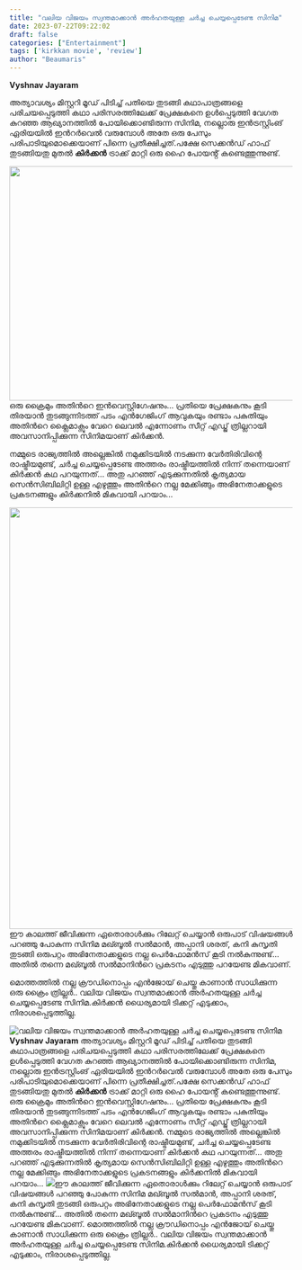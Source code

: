 ```yaml
---
title: "വലിയ വിജയം സ്വന്തമാക്കാൻ അർഹതയുള്ള ചർച്ച ചെയ്യപ്പെടേണ്ട സിനിമ"
date: 2023-07-22T09:22:02
draft: false
categories: ["Entertainment"]
tags: ['kirkkan movie', 'review']
author: "Beaumaris"
---
```


<strong>Vyshnav Jayaram </strong>

അത്യാവശ്യം മിസ്റ്ററി മൂഡ് പിടിച്ച് പതിയെ തുടങ്ങി കഥാപാത്രങ്ങളെ പരിചയപ്പെടുത്തി കഥാ പരിസരത്തിലേക്ക് പ്രേക്ഷകനെ ഉൾപ്പെടുത്തി വേഗത കുറഞ്ഞ ആഖ്യാനത്തിൽ പോയിക്കൊണ്ടിരുന്ന സിനിമ, നല്ലൊരു ഇൻട്രസ്റ്റിംങ് ഏരിയയിൽ ഇൻറർവെൽ വരുമ്പോൾ അതേ ഒരു പേസും പരിപാടിയുമൊക്കെയാണ് പിന്നെ പ്രതീക്ഷിച്ചത്.പക്ഷേ സെക്കൻഡ് ഹാഫ് തുടങ്ങിയതു മുതൽ <strong>കിർക്കൻ</strong> ട്രാക്ക് മാറ്റി ഒരു ഹൈ പോയൻ്റ് കണ്ടെത്തുന്നുണ്ട്.

<a href="https://cdn.boolokam.com/articles/2023/07/33.jpg"><img class="alignnone  wp-image-404051" src="https://cdn.boolokam.com/articles/2023/07/33.jpg" alt="" width="662" height="417" /></a>ഒരു ക്രൈമും അതിൻറെ ഇൻവെസ്റ്റിഗേഷനും... പ്രതിയെ പ്രേക്ഷകനും കൂടി തിരയാൻ തുടങ്ങുന്നിടത്ത് പടം എൻഗേജിംഗ് ആവുകയും രണ്ടാം പകുതിയും അതിൻറെ ക്ലൈമാക്സും വേറെ ലെവൽ എന്നോണം സീറ്റ് എഡ്ജ് ത്രില്ലറായി അവസാനിപ്പിക്കുന്ന സിനിമയാണ് കിർക്കൻ.

നമ്മുടെ രാജ്യത്തിൽ അല്ലെങ്കിൽ നമുക്കിടയിൽ നടക്കുന്ന വേർതിരിവിന്റെ രാഷ്ട്രീയമുണ്ട്, ചർച്ച ചെയ്യപ്പെടേണ്ട അത്തരം രാഷ്ട്രീയത്തിൽ നിന്ന് തന്നെയാണ് കിർക്കൻ കഥ പറയുന്നത്... അതു പറഞ്ഞ് എടുക്കുന്നതിൽ കൃത്യമായ സെൻസിബിലിറ്റി ഉള്ള എഴുത്തും അതിൻറെ നല്ല മേക്കിങ്ങും അഭിനേതാക്കളുടെ പ്രകടനങ്ങളും കിർക്കനിൽ മികവായി പറയാം...

<a href="https://cdn.boolokam.com/articles/2023/07/ffffggg-2.jpg"><img class="size-full wp-image-404052 aligncenter" src="https://cdn.boolokam.com/articles/2023/07/ffffggg-2.jpg" alt="" width="588" height="750" /></a>ഈ കാലത്ത് ജീവിക്കുന്ന ഏതൊരാൾക്കും റിലേറ്റ് ചെയ്യാൻ ഒരുപാട് വിഷയങ്ങൾ പറഞ്ഞു പോകുന്ന സിനിമ മഖ്ബൂൽ സൽമാൻ, അപ്പാനി ശരത്, കനി കുസൃതി തുടങ്ങി ഒരുപറ്റം അഭിനേതാക്കളുടെ നല്ല പെർഫോമൻസ് കൂടി നൽകുന്നുണ്ട്... അതിൽ തന്നെ മഖ്ബൂൽ സൽമാനിൻറെ പ്രകടനം എടുത്തു പറയേണ്ട മികവാണ്.

മൊത്തത്തിൽ നല്ല ക്രൗഡിനൊപ്പം എൻജോയ് ചെയ്തു കാണാൻ സാധിക്കുന്ന ഒരു ക്രൈം ത്രില്ലർ.. വലിയ വിജയം സ്വന്തമാക്കാൻ അർഹതയുള്ള ചർച്ച ചെയ്യപ്പെടേണ്ട സിനിമ.കിർക്കൻ ധൈര്യമായി ടിക്കറ്റ് എടുക്കാം, നിരാശപ്പെടുത്തില്ല.


![വലിയ വിജയം സ്വന്തമാക്കാൻ അർഹതയുള്ള ചർച്ച ചെയ്യപ്പെടേണ്ട സിനിമ](https://cdn.boolokam.com/articles/2023/07/33.jpg)**Vyshnav Jayaram** അത്യാവശ്യം മിസ്റ്ററി മൂഡ് പിടിച്ച് പതിയെ തുടങ്ങി കഥാപാത്രങ്ങളെ പരിചയപ്പെടുത്തി കഥാ പരിസരത്തിലേക്ക് പ്രേക്ഷകനെ ഉൾപ്പെടുത്തി വേഗത കുറഞ്ഞ ആഖ്യാനത്തിൽ പോയിക്കൊണ്ടിരുന്ന സിനിമ, നല്ലൊരു ഇൻട്രസ്റ്റിംങ് ഏരിയയിൽ ഇൻറർവെൽ വരുമ്പോൾ അതേ ഒരു പേസും പരിപാടിയുമൊക്കെയാണ് പിന്നെ പ്രതീക്ഷിച്ചത്.പക്ഷേ സെക്കൻഡ് ഹാഫ് തുടങ്ങിയതു മുതൽ **കിർക്കൻ** ട്രാക്ക് മാറ്റി ഒരു ഹൈ പോയൻ്റ് കണ്ടെത്തുന്നുണ്ട്. [](https://cdn.boolokam.com/articles/2023/07/33.jpg)ഒരു ക്രൈമും അതിൻറെ ഇൻവെസ്റ്റിഗേഷനും... പ്രതിയെ പ്രേക്ഷകനും കൂടി തിരയാൻ തുടങ്ങുന്നിടത്ത് പടം എൻഗേജിംഗ് ആവുകയും രണ്ടാം പകുതിയും അതിൻറെ ക്ലൈമാക്സും വേറെ ലെവൽ എന്നോണം സീറ്റ് എഡ്ജ് ത്രില്ലറായി അവസാനിപ്പിക്കുന്ന സിനിമയാണ് കിർക്കൻ. നമ്മുടെ രാജ്യത്തിൽ അല്ലെങ്കിൽ നമുക്കിടയിൽ നടക്കുന്ന വേർതിരിവിന്റെ രാഷ്ട്രീയമുണ്ട്, ചർച്ച ചെയ്യപ്പെടേണ്ട അത്തരം രാഷ്ട്രീയത്തിൽ നിന്ന് തന്നെയാണ് കിർക്കൻ കഥ പറയുന്നത്... അതു പറഞ്ഞ് എടുക്കുന്നതിൽ കൃത്യമായ സെൻസിബിലിറ്റി ഉള്ള എഴുത്തും അതിൻറെ നല്ല മേക്കിങ്ങും അഭിനേതാക്കളുടെ പ്രകടനങ്ങളും കിർക്കനിൽ മികവായി പറയാം... [![](https://cdn.boolokam.com/articles/2023/07/ffffggg-2.jpg)](https://cdn.boolokam.com/articles/2023/07/ffffggg-2.jpg)ഈ കാലത്ത് ജീവിക്കുന്ന ഏതൊരാൾക്കും റിലേറ്റ് ചെയ്യാൻ ഒരുപാട് വിഷയങ്ങൾ പറഞ്ഞു പോകുന്ന സിനിമ മഖ്ബൂൽ സൽമാൻ, അപ്പാനി ശരത്, കനി കുസൃതി തുടങ്ങി ഒരുപറ്റം അഭിനേതാക്കളുടെ നല്ല പെർഫോമൻസ് കൂടി നൽകുന്നുണ്ട്... അതിൽ തന്നെ മഖ്ബൂൽ സൽമാനിൻറെ പ്രകടനം എടുത്തു പറയേണ്ട മികവാണ്. മൊത്തത്തിൽ നല്ല ക്രൗഡിനൊപ്പം എൻജോയ് ചെയ്തു കാണാൻ സാധിക്കുന്ന ഒരു ക്രൈം ത്രില്ലർ.. വലിയ വിജയം സ്വന്തമാക്കാൻ അർഹതയുള്ള ചർച്ച ചെയ്യപ്പെടേണ്ട സിനിമ.കിർക്കൻ ധൈര്യമായി ടിക്കറ്റ് എടുക്കാം, നിരാശപ്പെടുത്തില്ല.
